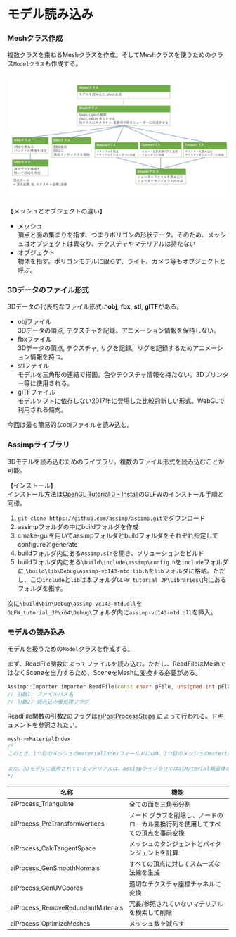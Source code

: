 # モデル読み込み

### Meshクラス作成
複数クラスを束ねるMeshクラスを作成。そしてMeshクラスを使うためのクラス`Modelクラス`も作成する。

<img src="../assets/7_overallclass.jpg">

【メッシュとオブジェクトの違い】
- メッシュ<br>
頂点と面の集まりを指す、つまりポリゴンの形状データ。そのため、メッシュはオブジェクトは異なり、テクスチャやマテリアルは持たない
- オブジェクト<br>
物体を指す。ポリゴンモデルに限らず、ライト、カメラ等もオブジェクトと呼ぶ。


### 3Dデータのファイル形式
3Dデータの代表的なファイル形式に**obj**, **fbx**, **stl**, **glTF**がある。
- objファイル<br>
	3Dデータの頂点, テクスチャを記録。アニメーション情報を保持しない。
- fbxファイル<br>
	3Dデータの頂点, テクスチャ, リグを記録。リグを記録するためアニメーション情報を持つ。
- stlファイル<br>
	モデルを三角形の連結で描画。色やテクスチャ情報を持たない。3Dプリンター等に使用される。
- glTFファイル<br>
	モデルソフトに依存しない2017年に登場した比較的新しい形式。WebGLで利用される傾向。

今回は最も簡易的なobjファイルを読み込む。

### Assimpライブラリ
3Dモデルを読み込むためのライブラリ。複数のファイル形式を読み込むことが可能。

【インストール】<br>
インストール方法は[OpenGL Tutorial 0 - Install](https://youtu.be/XpBGwZNyUh0)のGLFWのインストール手順と同様。

1. `git clone https://github.com/assimp/assimp.git`でダウンロード
2. assimpフォルダの中にbuildフォルダを作成
3. cmake-guiを用いてassimpフォルダとbuildフォルダをそれぞれ指定してconfigureとgenerate
4. buildフォルダ内にある`Assimp.sln`を開き、ソリューションをビルド
5. buildフォルダ内にある`\build\include\assimp\config.h`を`include`フォルダに,`\build\lib\Debug\assimp-vc143-mtd.lib.h`を`lib`フォルダに格納。ただし、この`include`と`lib`は本フォルダ`GLFW_tutorial_JP\Libraries\`内にあるフォルダを指す。

次に`\build\bin\Debug\assimp-vc143-mtd.dll`を`GLFW_tutorial_JP\x64\Debug\`フォルダ内に`assimp-vc143-mtd.dll`を挿入。

### モデルの読み込み
モデルを扱うための`Model`クラスを作成する。

まず、ReadFile関数によってファイルを読み込む。ただし、ReadFileはMeshではなくSceneを出力するため、SceneをMeshに変換する必要がある。
```c++
Assimp::Importer importer ReadFile(const char* pFile, unsigned int pFlags )
// 引数1: ファイルパス名
// 引数2: 読み込み後処理フラグ
```
ReadFile関数の引数2のフラグは[aiPostProcessSteps
](https://assimp.sourceforge.net/lib_html/postprocess_8h.html#a64795260b95f5a4b3f3dc1be4f52e410)によって行われる。ドキュメントを参照されたい。

```c++
mesh->mMaterialIndex
/*
このとき、1つ目のメッシュのmaterialIndexフィールドには0、2つ目のメッシュのmaterialIndexフィールドには1が格納されています。

また、3Dモデルに適用されているマテリアルは、AssimpライブラリではaiMaterial構造体の配列として保持されます。そのため、materialIndexフィールドに格納されている番号を使用して、そのメッシュに適用されているaiMaterial構造体を取得することができます。
*/
```

|  名称  |  機能  |
| ---- | ---- |
|  aiProcess_Triangulate  |  全ての面を三角形分割  |
|  aiProcess_PreTransformVertices  |  ノード グラフを削除し、ノードのローカル変換行列を使用してすべての頂点を事前変換  |
|  aiProcess_CalcTangentSpace  |  メッシュのタンジェントとバイタンジェントを計算 |
|  aiProcess_GenSmoothNormals  |  すべての頂点に対してスムーズな法線を生成  |
|  aiProcess_GenUVCoords  |  適切なテクスチャ座標チャネルに変換  |
|  aiProcess_RemoveRedundantMaterials  |  冗長/参照されていないマテリアルを検索して削除  |
|  aiProcess_OptimizeMeshes	  |  メッシュ数を減らす  |

